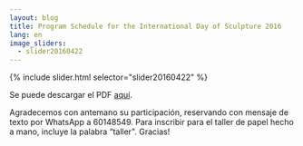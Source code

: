 ```yaml
---
layout: blog
title: Program Schedule for the International Day of Sculpture 2016
lang: en
image_sliders:
  - slider20160422
---
```


{% include slider.html selector="slider20160422" %}

Se puede descargar el PDF <a href="/downloads/ISDay2016_invitation.pdf">aquí</a>.

Agradecemos con antemano su participación, reservando con mensaje de texto por WhatsApp a 60148549. Para inscribir para el taller de papel hecho a mano, incluye la palabra “taller". Gracias! 